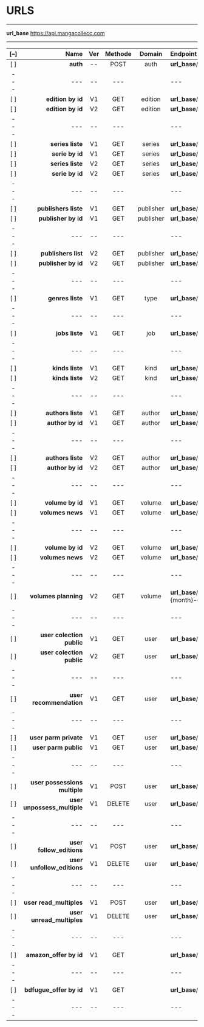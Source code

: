 # URLS

---

**url_base** https://api.mangacollecc.com

---

| [–] |                      **Name** | Ver | **Methode** | **Domain** | **Endpoint**                                         | **Details**                                                 |
|:---:|------------------------------:|:---:|:-----------:|:----------:|:-----------------------------------------------------|:------------------------------------------------------------|
| [ ] |                      **auth** | --  |    POST     |    auth    | **url_base**/oauth/token/                            | docs/mangacollec/urls_response/auth_token.md                |
| --- |                           --- | --  |     ---     |            | ---                                                  | ---                                                         |
| [ ] |             **edition by id** | V1  |     GET     |  edition   | **url_base**/v1/editions/{id}/                       | -                                                           |
| [ ] |             **edition by id** | V2  |     GET     |  edition   | **url_base**/v2/editions/{id}/                       | docs/mangacollec/urls_response/edition_for_id_v2.md         |
| --- |                           --- | --  |     ---     |            | ---                                                  | ---                                                         |
| [ ] |              **series liste** | V1  |     GET     |   series   | **url_base**/v1/series/                              | -                                                           |
| [ ] |               **serie by id** | V1  |     GET     |   series   | **url_base**/v1/series/{id}/                         | -                                                           |
| [ ] |              **series liste** | V2  |     GET     |   series   | **url_base**/v2/series/                              | docs/mangacollec/urls_response/series_list_v2.md            |
| [ ] |               **serie by id** | V2  |     GET     |   series   | **url_base**/v2/series/{id}/                         | docs/mangacollec/urls_response/serie_for_id_v2.md           |
| --- |                           --- | --  |     ---     |            | ---                                                  | ---                                                         |
| [ ] |          **publishers liste** | V1  |     GET     | publisher  | **url_base**/v1/publishers/                          | -                                                           |
| [ ] |           **publisher by id** | V1  |     GET     | publisher  | **url_base**/v1/publishers/{id}/                     | -                                                           |
| --- |                           --- | --  |     ---     |            | ---                                                  | ---                                                         |
| [ ] |           **publishers list** | V2  |     GET     | publisher  | **url_base**/v2/publishers                           | docs/mangacollec/urls_response/publishers_list_v2.md        |
| [ ] |           **publisher by id** | V2  |     GET     | publisher  | **url_base**/v2/publishers/{id}/                     | docs/mangacollec/urls_response/publisher_for_id_v2.md       |
| --- |                           --- | --  |     ---     |            | ---                                                  | ---                                                         |
| [ ] |              **genres liste** | V1  |     GET     |    type    | **url_base**/v1/types/                               | -                                                           |
| --- |                           --- | --  |     ---     |            | ---                                                  | ---                                                         |
| [ ] |                **jobs liste** | V1  |     GET     |    job     | **url_base**/v1/jobs/                                | -                                                           |
| --- |                           --- | --  |     ---     |            | ---                                                  | ---                                                         |
| [ ] |               **kinds liste** | V1  |     GET     |    kind    | **url_base**/v1/kinds/                               | -                                                           |
| [ ] |               **kinds liste** | V2  |     GET     |    kind    | **url_base**/v2/kinds/                               | docs_mangacollec/urls_response/v2_kinds.json                |
| --- |                           --- | --  |     ---     |            | ---                                                  | ---                                                         |
| [ ] |             **authors liste** | V1  |     GET     |   author   | **url_base**/v1/authors/                             | -                                                           |
| [ ] |              **author by id** | V1  |     GET     |   author   | **url_base**/v1/authors/{id}/                        | -                                                           |
| --- |                           --- | --  |     ---     |            | ---                                                  | ---                                                         |
| [ ] |             **authors liste** | V2  |     GET     |   author   | **url_base**/v2/authors/                             | docs/mangacollec/urls_response/authors_list_v2.md           |
| [ ] |              **author by id** | V2  |     GET     |   author   | **url_base**/v2/authors/{id}/                        | docs/mangacollec/urls_response/author_for_id_v2.md          |
| --- |                           --- | --  |     ---     |            | ---                                                  | ---                                                         |
| [ ] |              **volume by id** | V1  |     GET     |   volume   | **url_base**/v1/volumes/{id}/                        | -                                                           |
| [ ] |              **volumes news** | V1  |     GET     |   volume   | **url_base**/v1/volumes/news/                        | -                                                           |
| --- |                           --- | --  |     ---     |            | ---                                                  | ---                                                         |
| [ ] |              **volume by id** | V2  |     GET     |   volume   | **url_base**/v2/volumes/{id}/                        | docs/mangacollec/urls_response/volume_for_id_v2.md          |
| [ ] |              **volumes news** | V2  |     GET     |   volume   | **url_base**/v2/volumes/news/                        | docs/mangacollec/urls_response/volumes_news_v2.md           |
| --- |                           --- | --  |     ---     |            | ---                                                  | ---                                                         |
| [ ] |          **volumes planning** | V2  |     GET     |   volume   | **url_base**/v2/planning?month={year}-{month}-{day}/ |                                                             |
| --- |                           --- | --  |     ---     |            | ---                                                  | ---                                                         |
| [ ] |     **user colection public** | V1  |     GET     |    user    | **url_base**/v1/user/{username}/collection/          |                                                             |
| [ ] |     **user colection public** | V2  |     GET     |    user    | **url_base**/v2/user/{username}/collection/          | docs/mangacollec/urls_response/user_collection_public_v2.md |
| --- |                           --- | --  |     ---     |            | ---                                                  | ---                                                         |
| [ ] |       **user recommendation** | V1  |     GET     |    user    | **url_base**/v1/users/me/recommendation/             | -                                                           |
| --- |                           --- | --  |     ---     |            | ---                                                  | ---                                                         |
| [ ] |         **user parm private** | V1  |     GET     |    user    | **url_base**/v1/users/me/                            | -                                                           |
| [ ] |          **user parm public** | V1  |     GET     |    user    | **url_base**/v1/users/{username}/                    | -                                                           |
| --- |                           --- | --  |     ---     |            | ---                                                  | ---                                                         |
| [ ] | **user possessions multiple** | V1  |    POST     |    user    | **url_base**/v1/possessions_multiple/                | docs/mangacollec/urls_response/possessions_multiple.md      |
| [ ] |   **user unpossess_multiple** | V1  |   DELETE    |    user    | **url_base**/v1/possessions_multiple/                | docs/mangacollec/urls_response/unpossess_multiple.md        |
| --- |                           --- | --  |     ---     |            | ---                                                  | ---                                                         |
| [ ] |      **user follow_editions** | V1  |    POST     |    user    | **url_base**/v1/follow_editions/                     | docs/mangacollec/urls_response/follow_editions.md           |
| [ ] |    **user unfollow_editions** | V1  |   DELETE    |    user    | **url_base**/v1/follow_editions/{id}/                | docs/mangacollec/urls_response/unfollow_editions.md         |
| --- |                           --- | --  |     ---     |            | ---                                                  | ---                                                         |
| [ ] |       **user read_multiples** | V1  |    POST     |    user    | **url_base**/v1/reads_multiple/                      | docs/mangacollec/urls_response/reads_multiple.md            |
| [ ] |     **user unread_multiples** | V1  |   DELETE    |    user    | **url_base**/v1/reads_multiple/                      | docs/mangacollec/urls_response/unreads_multiple.md          |
| --- |                           --- | --  |     ---     |            | ---                                                  | ---                                                         |
| [ ] |        **amazon_offer by id** | V1  |     GET     |            | **url_base**/v1/amazon_offer/{id}/                   | -                                                           |
| --- |                           --- | --  |     ---     |            | ---                                                  | ---                                                         |
| [ ] |       **bdfugue_offer by id** | V1  |     GET     |            | **url_base**/v1/bdfugue_offer/{id}/                  | -                                                           |
| --- |                           --- | --  |     ---     |            | ---                                                  | ---                                                         |
